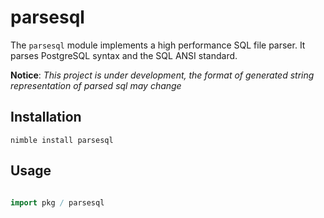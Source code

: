 # parsesql  

The ``parsesql`` module implements a high performance SQL file parser. It parses PostgreSQL syntax and the SQL ANSI standard.  

**Notice**: *This project is under development, the format of generated string representation of parsed sql may change*

## Installation  

`nimble install parsesql`  

## Usage  

``` nim

import pkg / parsesql

```